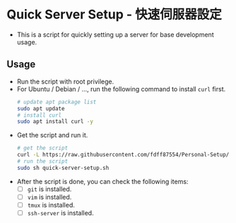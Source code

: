 # Quick Server Setup - 快速伺服器設定

- This is a script for quickly setting up a server for base development usage.

## Usage

- Run the script with root privilege.
- For Ubuntu / Debian / ..., run the following command to install `curl` first.
  ```bash
  # update apt package list
  sudo apt update
  # install curl
  sudo apt install curl -y
  ```
- Get the script and run it.
  ```bash
  # get the script
  curl -L https://raw.githubusercontent.com/fdff87554/Personal-Setup/main/tools/quick-server-setup/quick-server-setup.sh -o ~/quick-server-setup.sh
  # run the script
  sudo sh quick-server-setup.sh
  ```
- After the script is done, you can check the following items:
  - [ ] `git` is installed.
  - [ ] `vim` is installed.
  - [ ] `tmux` is installed.
  - [ ] `ssh-server` is installed.
